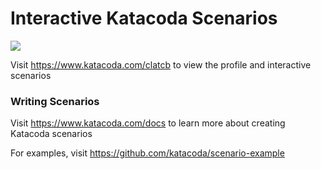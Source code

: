 # Interactive Katacoda Scenarios

[![](http://shields.katacoda.com/katacoda/clatcb/count.svg)](https://www.katacoda.com/clatcb "Get your profile on Katacoda.com")

Visit https://www.katacoda.com/clatcb to view the profile and interactive scenarios

### Writing Scenarios
Visit https://www.katacoda.com/docs to learn more about creating Katacoda scenarios

For examples, visit https://github.com/katacoda/scenario-example
